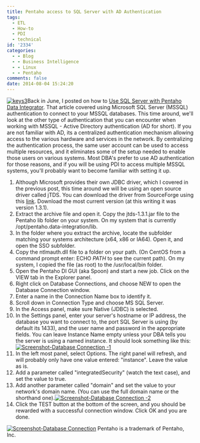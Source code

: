 ```yaml
---
title: Pentaho access to SQL Server with AD Authentication
tags:
  - ETL
  - How-to
  - PDI
  - technical
id: '2334'
categories:
  - - Blog
  - - Business Intelligence
  - - Linux
  - - Pentaho
comments: false
date: 2014-08-04 15:24:20
---
```


[![keys3](http://edpflager.com/wp-content/uploads/2014/08/keys3-200x300.jpg)](http://edpflager.com/wp-content/uploads/2014/08/keys3.jpg)Back in June, I posted on how to [Use SQL Server with Pentaho Data Integrator](http://edpflager.com/?p=2130). That article covered using Microsoft SQL Server (MSSQL) authentication to connect to your MSSQL databases. This time around, we'll look at the other type of authentication that you can encounter when working with MSSQL - Active Directory authentication (AD for short). If you are not familiar with AD, its a centralized authentication mechanism allowing access to the various hardware and services in the network. By centralizing the authentication process, the same user account can be used to access multiple resources, and it eliminates some of the setup needed to enable those users on various systems. Most DBA's prefer to use AD authentication for those reasons, and if you will be using PDI to access multiple MSSQL systems, you'll probably want to become familiar with setting it up.
<!-- more -->
1.  Although Microsoft provides their own JDBC driver, which I covered in the previous post, this time around we will be using an open source driver called jTDS. You can download the driver from SourceForge using this [link](http://sourceforge.net/projects/jtds/). Download the most current version (at this writing it was version 1.3.1).
2.  Extract the archive file and open it. Copy the jtds-1.3.1.jar file to the Pentaho lib folder on your system. On my system that is currently /opt/pentaho.data-integration/lib.
3.  In the folder where you extract the archive, locate the subfolder matching your systems architecture (x64, x86 or IA64). Open it, and open the SSO subfolder.
4.  Copy the ntlmauth.dll file to a folder on your path. (On CentOS from a command prompt enter: ECHO $PATH$ to see the current path). On my system, I copied the file (as root) to the /usr/local/bin folder.
5.  Open the Pentaho DI GUI (aka Spoon) and start a new job. Click on the VIEW tab in the Explorer panel.
6.  Right click on Database Connections, and choose NEW to open the Database Connection window.
7.  Enter a name in the Connection Name box to identify it.
8.  Scroll down in Connection Type and choose MS SQL Server.
9.  In the Access panel, make sure Native (JDBC) is selected.
10.  In the Settings panel, enter your server's hostname or IP address, the database you want to connect to, the port SQL Server is using (by default its 1433), and the user name and password in the appropriate fields. You can leave Instance Name empty unless your DBA tells you the server is using a named instance. It should look something like this:[![Screenshot-Database Connection -1](http://edpflager.com/wp-content/uploads/2014/08/Screenshot-Database-Connection-1-300x278.png)](http://edpflager.com/wp-content/uploads/2014/08/Screenshot-Database-Connection-1.png)
11.  In the left most panel, select Options. The right panel will refresh, and will probably only have one value entered: "instance". Leave the value as is.
12.  Add a parameter called "integratedSecurity" (watch the text case), and set the value to true.
13.  Add another parameter called "domain" and set the value to your network's domain name. (You can use the full domain name or the shorthand one).[![Screenshot-Database Connection -2](http://edpflager.com/wp-content/uploads/2014/08/Screenshot-Database-Connection-2-300x278.png)](http://edpflager.com/wp-content/uploads/2014/08/Screenshot-Database-Connection-2.png)
14.  Click the TEST button at the bottom of the screen, and you should be rewarded with a successful connection window. Click OK and you are done.

[![Screenshot-Database Connection](http://edpflager.com/wp-content/uploads/2014/08/Screenshot-Database-Connection--300x164.png)](http://edpflager.com/wp-content/uploads/2014/08/Screenshot-Database-Connection-.png) Pentaho is a trademark of Pentaho, Inc.